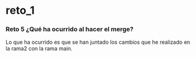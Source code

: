 # reto_1

### Reto 5 ¿Qué ha ocurrido al hacer el merge?

Lo que ha ocurrido es que se han juntado los cambios que he realizado en la rama2 con la rama main.